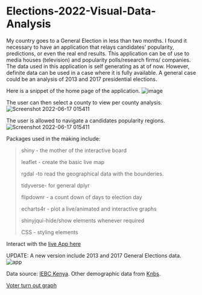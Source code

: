 # Elections-2022-Visual-Data-Analysis
My country goes to a General Election in less than two months. I found it necessary to have an application that relays candidates' popularity, predictions, or even the real end results.
This application can be of use to media houses (television) and popularity polls/research firms/ companies. The data used in this application is self generating as at of now. However, definite data can be used in a case where it is fully available. A general case could be an analysis of 2013 and 2017 presidential elections.

Here is a snippet of the home page of the application.
![image](https://user-images.githubusercontent.com/100840448/174190601-f66d11db-12f2-4cca-ac47-3a9db9ff57b8.png)

The user can then select a county to view per county analysis.
![Screenshot 2022-06-17 015411](https://user-images.githubusercontent.com/100840448/174191452-9875a7d2-d0b7-4c6c-8779-744405f4a8be.png)

The user is allowed to navigate a candidates popularity regions.
![Screenshot 2022-06-17 015411](https://user-images.githubusercontent.com/100840448/174194321-2b628b3a-f0c6-41ba-ab3b-5d9bb739bfec.png)

Packages used in the making include:
> shiny - the mother of the interactive board
> 
> leaflet - create the basic live map
> 
> rgdal -to read the geographical data with the bounderies. 
> 
> tidyverse- for general dplyr  
> 
> flipdownr - a count down of days to election day
> 
> echarts4r - plot a live/animated and interactive graphs
> 
> shinyjqui-hide/show elements whenever required 
> 
> CSS - styling elements

Interact with the [live App here](https://ndekejefferson.shinyapps.io/Elections-2022-Visual-Data-Analysis/)


UPDATE: A new version include 2013 and 2017 General Elections data. 
![app](https://user-images.githubusercontent.com/100840448/175614268-d9ba552d-369f-426a-818e-6335d4dda2b2.png)


Data source: [IEBC Kenya](https://www.iebc.or.ke/resources/).
Other demographic data from [Knbs](https://www.knbs.or.ke/).

[Voter turn out graph](https://onedrive.live.com/?authkey=%21AFiVLaBDueuDA1A&cid=572EAAF8CFFB3AD7&id=572EAAF8CFFB3AD7%21883&parId=root&o=OneUp)
